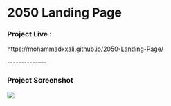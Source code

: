 # 2050 Landing Page


### Project Live :
https://mohammadxxali.github.io/2050-Landing-Page/

-----------—-

### Project Screenshot
![](https://github.com/mohammadxxali/2050-Landing-Page/blob/main/Screenshot.png)
